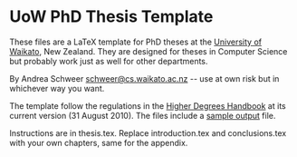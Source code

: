 UoW PhD Thesis Template
=======================

These files are a LaTeX template for PhD theses at the [University of Waikato][1], New Zealand. They are designed for theses in Computer Science but probably work just as well for other departments.

By Andrea Schweer <schweer@cs.waikato.ac.nz> -- use at own risk but in whichever way you want. 

The template follow the regulations in the [Higher Degrees Handbook][2] at its current version (31 August 2010). The files include a [sample output][3] file.

Instructions are in thesis.tex. Replace introduction.tex and conclusions.tex with your own chapters, same for the appendix.

[1]: http://www.waikato.ac.nz
[2]: http://www.waikato.ac.nz/sasd/files/pdf/postgraduate/higherdegreeshandbook.pdf
[3]: http://github.com/schweerelos/University-of-Waikato-PhD-thesis-template/raw/master/example.pdf

